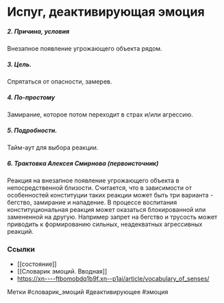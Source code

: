 #  Испуг, деактивирующая эмоция 

##### 2. Причина, условия
Внезапное появление угрожающего объекта рядом.

##### 3. Цель.
Спрятаться от опасности, замерев.

##### 4. По-простому
Замирание, которое потом переходит в страх и/или агрессию.

##### 5. Подробности.
Тайм-аут для выбора реакции.

##### 6. Трактовка Алексея Смирнова (первоисточник)
Реакция на внезапное появление угрожающего объекта в непосредственной близости. 
Считается, что в зависимости от особенностей конституции таких реакции может быть три варианта - бегство, замирание и нападение. 
В процессе воспитания конституциональная реакция может оказаться блокированной или замененной на другую. Например запрет на бегство и трусость может приводить к формированию сильных, неадекватных агрессивных реакций.


### Ссылки
- [[состояние]]
- [[Словарик эмоций. Вводная]]
- https://xn----ftbomobdq1b9f.xn--p1ai/article/vocabulary_of_senses/

Метки #словарик_эмоций #деактивирующее #эмоция 



